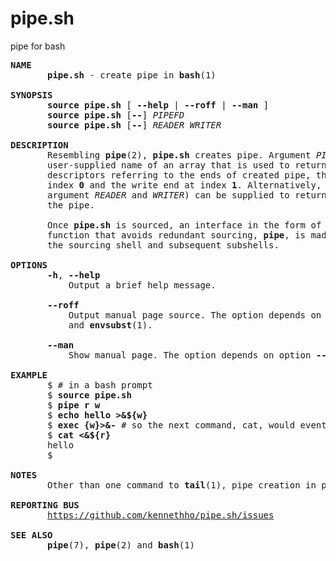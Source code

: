 # pipe.sh
pipe for bash

<pre>
<strong>NAME</strong>
       <strong>pipe.sh</strong> - create pipe in <strong>bash</strong>(1)

<strong>SYNOPSIS</strong>
       <strong>source</strong> <strong>pipe.sh</strong> [ <strong>--help</strong> | <strong>--roff</strong> | <strong>--man</strong> ]
       <strong>source</strong> <strong>pipe.sh</strong> [<strong>--</strong>] <em>PIPEFD</em>
       <strong>source</strong> <strong>pipe.sh</strong> [<strong>--</strong>] <em>READER WRITER</em>

<strong>DESCRIPTION</strong>
       Resembling <strong>pipe</strong>(2), <strong>pipe.sh</strong> creates pipe. Argument <em>PIPEFD</em> is
       user-supplied name of an array that is used to return two file
       descriptors referring to the ends of created pipe, the read end at
       index <strong>0</strong> and the write end at index <strong>1</strong>. Alternatively, two names (
       argument <em>READER</em> and <em>WRITER</em>) can be supplied to return the ends of
       the pipe.

       Once <strong>pipe.sh</strong> is sourced, an interface in the form of a <strong>bash</strong>
       function that avoids redundant sourcing, <strong>pipe</strong>, is made available in
       the sourcing shell and subsequent subshells.

<strong>OPTIONS</strong>
       <strong>-h</strong>, <strong>--help</strong>
           Output a brief help message.

       <strong>--roff</strong>
           Output manual page source. The option depends on <strong>grep</strong>(1), <strong>tail</strong>(1)
           and <strong>envsubst</strong>(1).

       <strong>--man</strong>
           Show manual page. The option depends on option <strong>--roff</strong> and <strong>man</strong>(1).

<strong>EXAMPLE</strong>
       $ # in a bash prompt
       $ <strong>source pipe.sh</strong>
       $ <strong>pipe r w</strong>
       $ <strong>echo hello >&${w}</strong>
       $ <strong>exec {w}>&-</strong> # so the next command, cat, would eventually get EOF and exit
       $ <strong>cat <&${r}</strong>
       hello
       $

<strong>NOTES</strong>
       Other than one command to <strong>tail</strong>(1), pipe creation in pipe.sh in made is pure <strong>bash</strong>.
       
<strong>REPORTING BUS</strong>
       <a href="https://github.com/kennethho/pipe.sh/issues">https://github.com/kennethho/pipe.sh/issues</a>

<strong>SEE ALSO</strong>
       <strong>pipe</strong>(7), <strong>pipe</strong>(2) and <strong>bash</strong>(1)
</pre>
